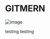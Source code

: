 # GITMERN
![image](https://github.com/user-attachments/assets/c8e0e600-0ded-4dd9-9828-55b67a58d4a1)

testing testing
